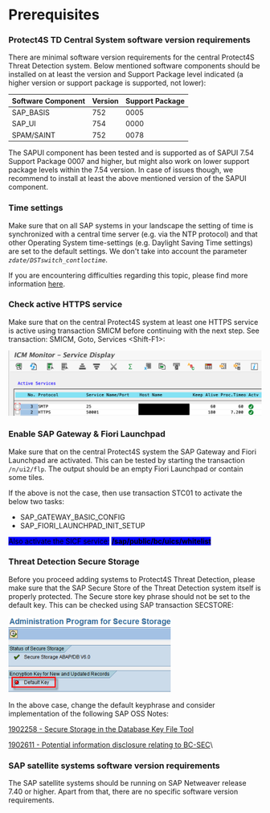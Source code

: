 # Prerequisites

### Protect4S TD Central System s**oftware version requirements**

There are minimal software version requirements for the central Protect4S Threat Detection system. Below mentioned software components should be installed on at least the version and Support Package level indicated (a higher version or support package is supported, not lower):

| Software Component | Version | Support Package |
| ------------------ | ------- | --------------- |
| SAP\_BASIS         | 752     | 0005            |
| SAP\_UI            | 754     | 0000            |
| SPAM/SAINT         | 752     | 0078            |

The SAPUI component has been tested and is supported as of SAPUI 7.54 Support Package 0007 and higher, but might also work on lower support package levels within the 7.54 version. In case of issues though, we recommend to install at least the above mentioned version of the SAPUI component.

### Time settings

Make sure that on all SAP systems in your landscape the setting of time is synchronized with a central time server (e.g. via the NTP protocol) and that other Operating System time-settings (e.g. Daylight Saving Time settings) are set to the default settings. We don't take into account the parameter _`zdate/DSTswitch_contloctime`_.

If you are encountering difficulties regarding this topic, please find more information [here](../troubleshooting/timezone-differences.md).&#x20;

### Check active HTTPS service <a href="#check-that-http-s-service-is-active" id="check-that-http-s-service-is-active"></a>

Make sure that on the central Protect4S system at least one HTTPS service is active using transaction SMICM before continuing with the next step. See transaction: SMICM, Goto, Services \<Shift-F1>:

![SMICM HTTPS Service should be active](<../../.gitbook/assets/image (56) (1).png>)

### Enable SAP Gateway & Fiori Launchpad

Make sure that on the central Protect4S system the SAP Gateway and Fiori Launchpad are activated. This can be tested by starting the transaction `/n/ui2/flp`. The output should be an empty Fiori Launchpad or contain some tiles.

If the above is not the case, then use transaction STC01 to activate the below two tasks:

* SAP\_GATEWAY\_BASIC\_CONFIG
* SAP\_FIORI\_LAUNCHPAD\_INIT\_SETUP

<mark style="background-color:blue;">Also activate the SICF service:</mark> <mark style="background-color:blue;"></mark><mark style="background-color:blue;">**/sap/public/bc/uics/whitelist**</mark>

### Threat Detection Secure Storage

Before you proceed adding systems to Protect4S Threat Detection, please make sure that the SAP Secure Store of the Threat Detection system itself is properly protected. The Secure store key phrase should not be set to the default key. This can be checked using SAP transaction SECSTORE:

![Checking to see if the Secure Store has a default key](<../../.gitbook/assets/image (24).png>)

In the above case, change the default keyphrase and consider implementation of the following SAP OSS Notes:

[1902258 - Secure Storage in the Database Key File Tool](http://service.sap.com/sap/support/notes/1902258)

[1902611 - Potential information disclosure relating to BC-SEC](http://service.sap.com/sap/support/notes/1902611)\


### SAP satellite systems s**oftware version requirements**

The SAP satellite systems should be running on SAP Netweaver release 7.40 or higher. Apart from that, there are no specific software version requirements.
